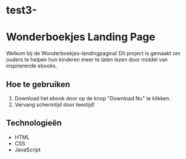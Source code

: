 # test3-
# Wonderboekjes Landing Page

Welkom bij de Wonderboekjes-landingpagina! Dit project is gemaakt om ouders te helpen hun kinderen meer te laten lezen door middel van inspirerende ebooks.

## Hoe te gebruiken
1. Download het ebook door op de knop "Download Nu" te klikken.
2. Vervang schermtijd door leestijd!

## Technologieën
- HTML
- CSS
- JavaScript
